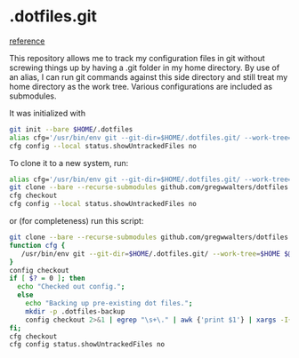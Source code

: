 .dotfiles.git
=============

[reference](https://www.atlassian.com/git/tutorials/dotfiles)

This repository allows me to track my configuration files in git without
screwing things up by having a .git folder in my home directory. By use of an
alias, I can run git commands against this side directory and still treat my
home directory as the work tree. Various configurations are included as submodules.

It was initialized with

```sh
git init --bare $HOME/.dotfiles
alias cfg='/usr/bin/env git --git-dir=$HOME/.dotfiles.git/ --work-tree=$HOME'
cfg config --local status.showUntrackedFiles no
```

To clone it to a new system, run:

```sh
alias cfg='/usr/bin/env git --git-dir=$HOME/.dotfiles.git/ --work-tree=$HOME'
git clone --bare --recurse-submodules github.com/gregwwalters/dotfiles $HOME/.dotfiles.git
cfg checkout
cfg config --local status.showUntrackedFiles no
```

or (for completeness) run this script:

```sh
git clone --bare --recurse-submodules github.com/gregwwalters/dotfiles $HOME/.dotfiles.git
function cfg {
   /usr/bin/env git --git-dir=$HOME/.dotfiles.git/ --work-tree=$HOME $@
}
config checkout
if [ $? = 0 ]; then
  echo "Checked out config.";
  else
    echo "Backing up pre-existing dot files.";
    mkdir -p .dotfiles-backup
    config checkout 2>&1 | egrep "\s+\." | awk {'print $1'} | xargs -I{} mv {} .dotfiles-backup/{}
fi;
cfg checkout
cfg config status.showUntrackedFiles no
```

